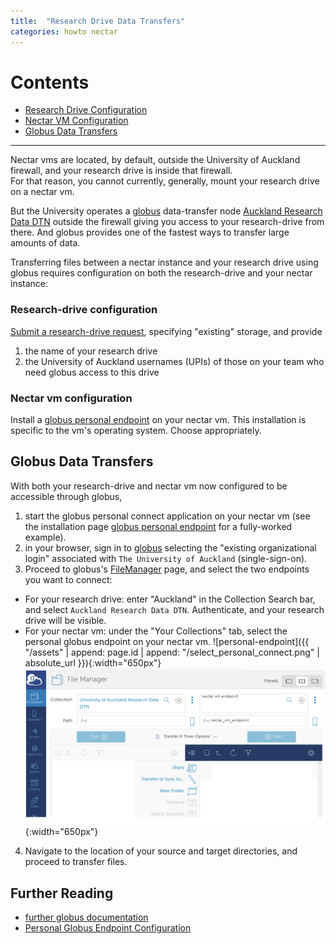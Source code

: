 ```yaml
---
title:  "Research Drive Data Transfers"
categories: howto nectar
---
```


# Contents
  - [Research Drive Configuration](#research-drive-configuration)
  - [Nectar VM Configuration](#nectar-vm-configuration)
  - [Globus Data Transfers](#globus-data-transfers)

---

Nectar vms are located, by default, outside the University of Auckland firewall, 
and your research drive is inside that firewall. <br/>
For that reason, you cannot currently, generally, mount your research drive on a nectar vm.

But the University operates a [globus](http://globus.org) data-transfer node [Auckland Research Data DTN](https://support.nesi.org.nz/hc/en-gb/articles/360000931775)
outside the firewall giving you access to your research-drive from there.
And globus provides one of the fastest ways to transfer large amounts of data.

Transferring files between a nectar instance and your research drive using globus
requires configuration on both the research-drive and your nectar instance:

### Research-drive configuration

[Submit a research-drive request](https://eresearch-dashboard.auckland.ac.nz/service/research-storage/request), specifying "existing" storage, and provide
1. the name of your research drive
2. the University of Auckland usernames (UPIs) of those on your team who need globus access to this drive


### Nectar vm configuration

Install a [globus personal endpoint](https://docs.globus.org/how-to/) on your nectar vm.
This installation is specific to the vm's operating system.  Choose appropriately.


   
## Globus Data Transfers

With both your research-drive and nectar vm now configured to be accessible through globus,

1. start the globus personal connect application on your nectar vm (see the installation page 
[globus personal endpoint](https://docs.globus.org/how-to/) for a fully-worked example).
2. in your browser, sign in to [globus](globus.org) selecting the "existing organizational login" 
associated with `The University of Auckland` (single-sign-on).
3. Proceed to globus's [FileManager](https://app.globus.org/file-manager) page, and select
the two endpoints you want to connect:
* For your research drive:  enter "Auckland" in the Collection Search bar, and select `Auckland Research Data DTN`.
Authenticate, and your research drive will be visible.
* For your nectar vm: under the "Your Collections" tab, select the personal globus endpoint on your nectar vm.
 ![personal-endpoint]({{ "/assets" | append: page.id | append: "/select_personal_connect.png" | absolute_url }}){:width="650px"}
 ![](../assets/doc/ntr-drive/drive_nectar.png){:width="650px"}
4. Navigate to the location of your source and target directories, and proceed to transfer files.

## Further Reading

* [further globus documentation](https://uoa-eresearch.github.io/vmhandbook/doc/drive-globus.html)
* [Personal Globus Endpoint Configuration](https://support.nesi.org.nz/hc/en-gb/articles/360000217915)



